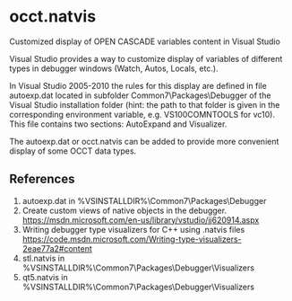 # occt.natvis
Customized display of OPEN CASCADE variables content in Visual Studio

Visual Studio provides a way to customize display of variables of different types in debugger windows (Watch, Autos, Locals, etc.).

In Visual Studio 2005-2010 the rules for this display are defined in file autoexp.dat located in subfolder 
Common7\Packages\Debugger of the Visual Studio installation folder (hint: the path to that folder is given 
in the corresponding environment variable, e.g. VS100COMNTOOLS for vc10). This file contains two sections: 
AutoExpand and Visualizer. 

The autoexp.dat or occt.natvis can be added to provide more convenient display of some OCCT data types.

## References
1. autoexp.dat in %VSINSTALLDIR%\Common7\Packages\Debugger
2. Create custom views of native objects in the debugger. 
   https://msdn.microsoft.com/en-us/library/vstudio/jj620914.aspx 
3. Writing debugger type visualizers for C++ using .natvis files 
   https://code.msdn.microsoft.com/Writing-type-visualizers-2eae77a2#content 
4. stl.natvis in %VSINSTALLDIR%\Common7\Packages\Debugger\Visualizers 
5. qt5.natvis in %VSINSTALLDIR%\Common7\Packages\Debugger\Visualizers
